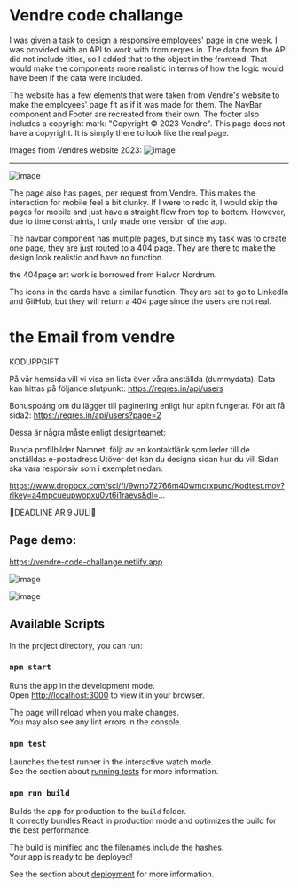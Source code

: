 # Vendre code challange
I was given a task to design a responsive employees' page in one week. I was provided with an API to work with from reqres.in. The data from the API did not include titles, so I added that to the object in the frontend. That would make the components more realistic in terms of how the logic would have been if the data were included.

The website has a few elements that were taken from Vendre's website to make the employees' page fit as if it was made for them. The NavBar component and Footer are recreated from their own. The footer also includes a copyright mark: "Copyright © 2023 Vendre". This page does not have a copyright. It is simply there to look like the real page.

Images from Vendres website 2023:
![image](https://github.com/Willi0t/vendre-code-challange/assets/113394429/9c0427c6-57f3-4b69-ac6c-72a80952caa0)

----

![image](https://github.com/Willi0t/vendre-code-challange/assets/113394429/b4d7368e-adb7-45d1-b562-3ac7bc829e70)

The page also has pages, per request from Vendre. This makes the interaction for mobile feel a bit clunky. If I were to redo it, I would skip the pages for mobile and just have a straight flow from top to bottom. However, due to time constraints, I only made one version of the app.

The navbar component has multiple pages, but since my task was to create one page, they are just routed to a 404 page. They are there to make the design look realistic and have no function.

the 404page art work is borrowed from Halvor Nordrum.

The icons in the cards have a similar function. They are set to go to LinkedIn and GitHub, but they will return a 404 page since the users are not real.

# the Email from vendre

KODUPPGIFT

På vår hemsida vill vi visa en lista över våra anställda (dummydata). Data kan hittas på följande slutpunkt: https://reqres.in/api/users

Bonuspoäng om du lägger till paginering enligt hur api:n fungerar.
För att få sida2: https://reqres.in/api/users?page=2

Dessa är några måste enligt designteamet:

Runda profilbilder
Namnet, följt av en kontaktlänk som leder till de anställdas e-postadress
Utöver det kan du designa sidan hur du vill
Sidan ska vara responsiv som i exemplet nedan:

https://www.dropbox.com/scl/fi/9wno72766m40wmcrxpunc/Kodtest.mov?rlkey=a4mpcueupwopxu0vt6i1raevs&dl=...

👊DEADLINE ÄR 9 JULI👊

## Page demo:

https://vendre-code-challange.netlify.app

![image](https://github.com/Willi0t/vendre-code-challange/assets/113394429/9e43b021-fa3e-49df-814b-2acf8776f29f)

![image](https://github.com/Willi0t/vendre-code-challange/assets/113394429/247520e0-e02a-4b17-b370-a3b802315a54)


## Available Scripts

In the project directory, you can run:

### `npm start`

Runs the app in the development mode.\
Open [http://localhost:3000](http://localhost:3000) to view it in your browser.

The page will reload when you make changes.\
You may also see any lint errors in the console.

### `npm test`

Launches the test runner in the interactive watch mode.\
See the section about [running tests](https://facebook.github.io/create-react-app/docs/running-tests) for more information.

### `npm run build`

Builds the app for production to the `build` folder.\
It correctly bundles React in production mode and optimizes the build for the best performance.

The build is minified and the filenames include the hashes.\
Your app is ready to be deployed!

See the section about [deployment](https://facebook.github.io/create-react-app/docs/deployment) for more information.
